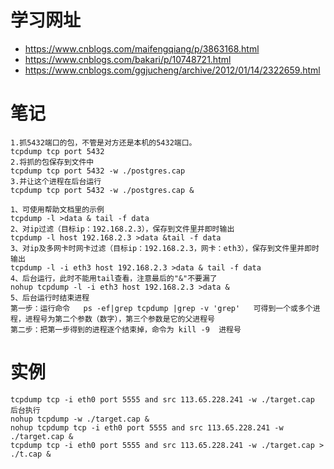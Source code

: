 # 学习网址

- https://www.cnblogs.com/maifengqiang/p/3863168.html
- https://www.cnblogs.com/bakari/p/10748721.html
- https://www.cnblogs.com/ggjucheng/archive/2012/01/14/2322659.html

# 笔记
```
1.抓5432端口的包，不管是对方还是本机的5432端口。
tcpdump tcp port 5432
2.将抓的包保存到文件中
tcpdump tcp port 5432 -w ./postgres.cap
3.并让这个进程在后台运行
tcpdump tcp port 5432 -w ./postgres.cap &
```

```
1、可使用帮助文档里的示例
tcpdump -l >data & tail -f data
2、对ip过滤（目标ip：192.168.2.3），保存到文件里并即时输出
tcpdump -l host 192.168.2.3 >data &tail -f data
3、对ip及多网卡时网卡过滤（目标ip：192.168.2.3，网卡：eth3），保存到文件里并即时输出
tcpdump -l -i eth3 host 192.168.2.3 >data & tail -f data
4、后台运行，此时不能用tail查看，注意最后的"&"不要漏了
nohup tcpdump -l -i eth3 host 192.168.2.3 >data &
5、后台运行时结束进程
第一步：运行命令   ps -ef|grep tcpdump |grep -v 'grep'   可得到一个或多个进程，进程号为第二个参数（数字），第三个参数是它的父进程号
第二步：把第一步得到的进程逐个结束掉，命令为 kill -9  进程号
```

# 实例
```
tcpdump tcp -i eth0 port 5555 and src 113.65.228.241 -w ./target.cap
后台执行
nohup tcpdump -w ./target.cap &
nohup tcpdump tcp -i eth0 port 5555 and src 113.65.228.241 -w ./target.cap &
tcpdump tcp -i eth0 port 5555 and src 113.65.228.241 -w ./target.cap > ./t.cap &
```

